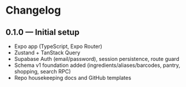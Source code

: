 # Changelog

## 0.1.0 — Initial setup
- Expo app (TypeScript, Expo Router)
- Zustand + TanStack Query
- Supabase Auth (email/password), session persistence, route guard
- Schema v1 foundation added (ingredients/aliases/barcodes, pantry, shopping, search RPC)
- Repo housekeeping docs and GitHub templates
